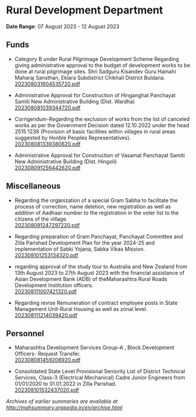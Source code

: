 # Rural Development Department

**Date Range**: 07 August 2023 - 12 August 2023


## Funds
- Category B under Rural Pilgrimage Development Scheme Regarding giving administrative approval to the budget of development works to be done at rural pilgrimage sites. Shri Sadguru Kisandev Guru Hainahi Maharaj Sansthan, Eklara Subdistrict Chikhali District Buldana.\
  [202308031604535720.pdf](https://gr.maharashtra.gov.in/Site/Upload/Government%20Resolutions/English/202308031604535720.pdf)

- Administrative Approval for Construction of Hinganghat Panchayat Samiti New Administrative Building (Dist. Wardha)\
  [202308081039344720.pdf](https://gr.maharashtra.gov.in/Site/Upload/Government%20Resolutions/English/202308081039344720.pdf)

- Corrigendum-Regarding the exclusion of works from the list of canceled works as per the Government Decision dated 12.10.2022 under the head 2515 1238 (Provision of basic facilities within villages in rural areas suggested by Honble Peoples Representatives).\
  [202308081339380620.pdf](https://gr.maharashtra.gov.in/Site/Upload/Government%20Resolutions/English/202308081339380620.pdf)

- Administrative Approval for Construction of Vasamat Panchayat Samiti New Administrative Building (Dist. Hingoli)\
  [202308091256442620.pdf](https://gr.maharashtra.gov.in/Site/Upload/Government%20Resolutions/English/202308091256442620.pdf)

## Miscellaneous
- Regarding the organization of a special Gram Sabha to facilitate the process of correction, name deletion, new registration as well as addition of Aadhaar number to the registration in the voter list to the citizens of the village.\
  [202308091247297220.pdf](https://gr.maharashtra.gov.in/Site/Upload/Government%20Resolutions/English/202308091247297220.pdf)

- Regarding preparation of Gram Panchayat, Panchayat Committee and Zilla Parishad Development Plan for the year 2024-25 and implementation of Sabki Yojana, Sabka Vikas Mission.\
  [202308101253134320.pdf](https://gr.maharashtra.gov.in/Site/Upload/Government%20Resolutions/English/202308101253134320.pdf)

- regarding approval of the study tour to Australia and New Zealand from 13th August 2023 to 27th August 2023 with the financial assistance of Asian Development Bank (ADB) of theMaharashtra Rural Roads Development Institution officers.\
  [202308111007421320.pdf](https://gr.maharashtra.gov.in/Site/Upload/Government%20Resolutions/English/202308111007421320.pdf)

- Regarding revise Remuneration of contract employee posts in State Management Unit-Rural Housing as well as zonal level.\
  [202308111214039420.pdf](https://gr.maharashtra.gov.in/Site/Upload/Government%20Resolutions/English/202308111214039420.pdf)

## Personnel
- Maharashtra Development Services Group-A , Block Development Officers- Request Transfer.\
  [202308081459206920.pdf](https://gr.maharashtra.gov.in/Site/Upload/Government%20Resolutions/English/202308081459206920.pdf)

- Consolidated State Level Provisional Seniority List of District Technical Services, Class-3 (Electrical Mechanical) Cadre Junior Engineers from 01/01/2020 to 01.01.2022 in Zilla Parishad.\
  [202308101532437020.pdf](https://gr.maharashtra.gov.in/Site/Upload/Government%20Resolutions/English/202308101532437020.pdf)


*Archives of earlier summaries are available at http://mahsummary.orgpedia.in/en/archive.html*